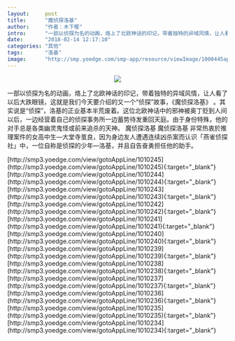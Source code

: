 ```yaml
---
layout:     post
title:      "魔侦探洛基"
author:     "作者：木下樱"
intro:      "一部以侦探为名的动画，烙上了北欧神话的印记，带着独特的异域风情，让人看了以后大跌眼镜，这就是我们今天要介绍的又一个“侦探”故事，《魔侦探洛基》 。其实说是“侦探”，洛基的正业基本半荒废着。这位北欧神话中的邪神被奥丁贬到人间以后，一边经营着自己的侦探事务所一边蓄势待发重回天庭。由于身份特殊，他的对手总是各类幽灵鬼怪或前来追杀的天神。  魔侦探洛基 魔侦探洛基 非常热衷於推理案件的女高中生—大堂寺茧良，因为身边友人遭遇连续凶杀案而认识「燕雀侦探社」中，一位自称是侦探的少年—洛基，并且自告奋勇担任他的助手。"
date:       "2018-02-14 12:17:10"
categories: "其他"
tags:       "洛基"
image:      "http://smp.yoedge.com/smp-app/resource/viewImage/1000445appline.png"
---
```

<div style="text-align: center">
<p><img src="http://smp.yoedge.com/smp-app/resource/viewImage/1000445appline.png"/></p>
</div>
<p class="post-meta">
<span>一部以侦探为名的动画，烙上了北欧神话的印记，带着独特的异域风情，让人看了以后大跌眼镜，这就是我们今天要介绍的又一个“侦探”故事，《魔侦探洛基》 。其实说是“侦探”，洛基的正业基本半荒废着。这位北欧神话中的邪神被奥丁贬到人间以后，一边经营着自己的侦探事务所一边蓄势待发重回天庭。由于身份特殊，他的对手总是各类幽灵鬼怪或前来追杀的天神。  魔侦探洛基 魔侦探洛基 非常热衷於推理案件的女高中生—大堂寺茧良，因为身边友人遭遇连续凶杀案而认识「燕雀侦探社」中，一位自称是侦探的少年—洛基，并且自告奋勇担任他的助手。</span>
</p>
[http://smp3.yoedge.com/view/gotoAppLine/1010245](http://smp3.yoedge.com/view/gotoAppLine/1010245){:target="_blank"}
[http://smp3.yoedge.com/view/gotoAppLine/1010244](http://smp3.yoedge.com/view/gotoAppLine/1010244){:target="_blank"}
[http://smp3.yoedge.com/view/gotoAppLine/1010243](http://smp3.yoedge.com/view/gotoAppLine/1010243){:target="_blank"}
[http://smp3.yoedge.com/view/gotoAppLine/1010242](http://smp3.yoedge.com/view/gotoAppLine/1010242){:target="_blank"}
[http://smp3.yoedge.com/view/gotoAppLine/1010241](http://smp3.yoedge.com/view/gotoAppLine/1010241){:target="_blank"}
[http://smp3.yoedge.com/view/gotoAppLine/1010240](http://smp3.yoedge.com/view/gotoAppLine/1010240){:target="_blank"}
[http://smp3.yoedge.com/view/gotoAppLine/1010239](http://smp3.yoedge.com/view/gotoAppLine/1010239){:target="_blank"}
[http://smp3.yoedge.com/view/gotoAppLine/1010238](http://smp3.yoedge.com/view/gotoAppLine/1010238){:target="_blank"}
[http://smp3.yoedge.com/view/gotoAppLine/1010237](http://smp3.yoedge.com/view/gotoAppLine/1010237){:target="_blank"}
[http://smp3.yoedge.com/view/gotoAppLine/1010236](http://smp3.yoedge.com/view/gotoAppLine/1010236){:target="_blank"}
[http://smp3.yoedge.com/view/gotoAppLine/1010235](http://smp3.yoedge.com/view/gotoAppLine/1010235){:target="_blank"}
[http://smp3.yoedge.com/view/gotoAppLine/1010234](http://smp3.yoedge.com/view/gotoAppLine/1010234){:target="_blank"}


